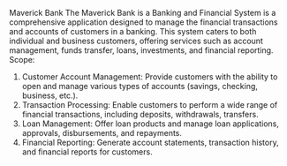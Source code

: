 Maverick Bank 
The Maverick Bank is a Banking and Financial System is a comprehensive application designed to manage 
the financial transactions and accounts of customers in a banking. This system caters to both individual 
and business customers, offering services such as account management, funds transfer, loans, 
investments, and financial reporting. 
Scope: 
1. Customer Account Management: Provide customers with the ability to open and manage various 
types of accounts (savings, checking, business, etc.). 
2. Transaction Processing: Enable customers to perform a wide range of financial transactions, 
including deposits, withdrawals, transfers. 
3. Loan Management: Offer loan products and manage loan applications, approvals, disbursements, 
and repayments. 
4. Financial Reporting: Generate account statements, transaction history, and financial reports for 
customers.
